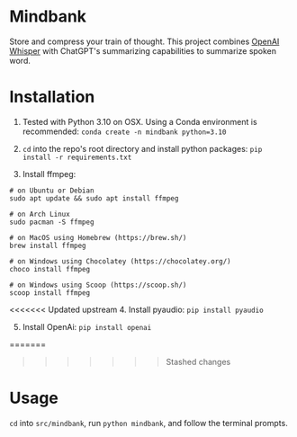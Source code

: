 # Mindbank

Store and compress your train of thought. This project combines [OpenAI Whisper](https://github.com/openai/whisper) with ChatGPT's summarizing capabilities to summarize spoken word.

# Installation

1. Tested with Python 3.10 on OSX. Using a Conda environment is recommended: `conda create -n mindbank python=3.10`

1. `cd` into the repo's root directory and install python packages: `pip install -r requirements.txt`

1. Install ffmpeg:

```
# on Ubuntu or Debian
sudo apt update && sudo apt install ffmpeg

# on Arch Linux
sudo pacman -S ffmpeg

# on MacOS using Homebrew (https://brew.sh/)
brew install ffmpeg

# on Windows using Chocolatey (https://chocolatey.org/)
choco install ffmpeg

# on Windows using Scoop (https://scoop.sh/)
scoop install ffmpeg
```

<<<<<<< Updated upstream
4. Install pyaudio: `pip install pyaudio`

5. Install OpenAi: `pip install openai`

=======
>>>>>>> Stashed changes
# Usage

`cd` into `src/mindbank`, run `python mindbank`, and follow the terminal prompts.